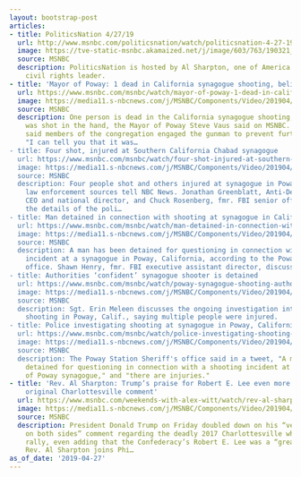 ```yaml
---
layout: bootstrap-post
articles:
- title: PoliticsNation 4/27/19
  url: http://www.msnbc.com/politicsnation/watch/politicsnation-4-27-19-episode
  image: https://tve-static-msnbc.akamaized.net/j/image/603/763/190321_3926533_PoliticsNation_4_27_19_800x450_1510316099990.video_1067x600.jpg
  source: MSNBC
  description: PoliticsNation is hosted by Al Sharpton, one of America's most renowned
    civil rights leader.
- title: 'Mayor of Poway: 1 dead in California synagogue shooting, believes hate crime'
  url: https://www.msnbc.com/msnbc/watch/mayor-of-poway-1-dead-in-california-synagogue-shooting-believes-hate-crime-1509770307647
  image: https://media11.s-nbcnews.com/j/MSNBC/Components/Video/201904/n_msnbc_powaymayor_shooting_190427_1920x1080.nbcnews-fp-1200-630.jpg
  source: MSNBC
  description: One person is dead in the California synagogue shooting, and a rabbi
    was shot in the hand, the Mayor of Poway Steve Vaus said on MSNBC. The Mayor also
    said members of the congregation engaged the gunman to prevent further violence.
    "I can tell you that it was…
- title: Four shot, injured at Southern California Chabad synagogue
  url: https://www.msnbc.com/msnbc/watch/four-shot-injured-at-southern-california-chabad-synagogue-1509721667537
  image: https://media11.s-nbcnews.com/j/MSNBC/Components/Video/201904/n_fourshot_synagogue_190427_1920x1080.nbcnews-fp-1200-630.jpg
  source: MSNBC
  description: Four people shot and others injured at synagogue in Poway, California,
    law enforcement sources tell NBC News. Jonathan Greenblatt, Anti-Defamation League
    CEO and national director, and Chuck Rosenberg, fmr. FBI senior official  discuss
    the details of the poli…
- title: Man detained in connection with shooting at synagogue in California
  url: https://www.msnbc.com/msnbc/watch/man-detained-in-connection-with-shooting-at-synagogue-in-california-1509681219551
  image: https://media11.s-nbcnews.com/j/MSNBC/Components/Video/201904/n_msnbc_detainedman_shooting_190427_1920x1080.nbcnews-fp-1200-630.jpg
  source: MSNBC
  description: A man has been detained for questioning in connection with a shooting
    incident at a synagogue in Poway, California, according to the Poway Station Sheriff's
    office. Shawn Henry, fmr. FBI executive assistant director, discusses on MSNBC.
- title: Authorities ‘confident’ synagogue shooter is detained
  url: https://www.msnbc.com/msnbc/watch/poway-synagogue-shooting-authorities-say-shooter-has-been-detained-1509676099538
  image: https://media11.s-nbcnews.com/j/MSNBC/Components/Video/201904/n_msnbc_brk_sgt_shooting_190427_1920x1080.nbcnews-fp-1200-630.jpg
  source: MSNBC
  description: Sgt. Erin Meleen discusses the ongoing investigation into a synagogue
    shooting in Poway, Calif., saying multiple people were injured.
- title: Police investigating shooting at synagogue in Poway, California
  url: https://www.msnbc.com/msnbc/watch/police-investigating-shooting-at-synagogue-in-poway-california-1509638211568
  image: https://media11.s-nbcnews.com/j/MSNBC/Components/Video/201904/n_msnbc_powayshooting_190427_1920x1080.nbcnews-fp-1200-630.jpg
  source: MSNBC
  description: The Poway Station Sheriff's office said in a tweet, "A man has been
    detained for questioning in connection with a shooting incident at the Chabad
    of Poway synagogue," and "there are injuries."
- title: 'Rev. Al Sharpton: Trump’s praise for Robert E. Lee even more offensive than
    original Charlottesville comment'
  url: https://www.msnbc.com/weekends-with-alex-witt/watch/rev-al-sharpton-trump-s-praise-for-robert-e-lee-even-more-offensive-than-original-charlottesville-comment-1509554755678
  image: https://media11.s-nbcnews.com/j/MSNBC/Components/Video/201904/n_witt_AlSharptonRobertELee_1920x1080.nbcnews-fp-1200-630.jpg
  source: MSNBC
  description: President Donald Trump on Friday doubled down on his “very fine people
    on both sides” comment regarding the deadly 2017 Charlottesville white supremacist
    rally, even adding that the Confederacy’s Robert E. Lee was a “great general.”
    Rev. Al Sharpton joins Phi…
as_of_date: '2019-04-27'
---
```


